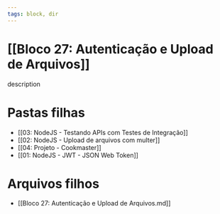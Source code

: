 ```yaml
---
tags: block, dir
---
```


# [[Bloco 27: Autenticação e Upload de Arquivos]]

description

# Pastas filhas

- [[03: NodeJS - Testando APIs com Testes de Integração]]
- [[02: NodeJS - Upload de arquivos com multer]]
- [[04: Projeto - Cookmaster]]
- [[01: NodeJS - JWT - JSON Web Token]]

# Arquivos filhos

- [[Bloco 27: Autenticação e Upload de Arquivos.md]]
